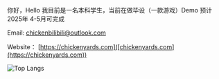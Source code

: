 你好，Hello
我目前是一名本科学生，当前在做毕设（一款游戏）Demo 预计2025年 4-5月可完成

Email: chickenbilibili@outlook.com

Website： [https://chickenyards.com]([chickenyards.com](https://chickenyards.com))

![Top Langs](https://github-readme-stats.vercel.app/api/top-langs/?username=EthanNCai&layout=compact)
